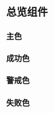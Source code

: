 # 总览组件

## 主色

<code src="../examples/overview-primary.tsx"></code>

## 成功色

<code src="../examples/overview-success.tsx"></code>

## 警戒色

<code src="../examples/overview-warning.tsx"></code>

## 失败色

<code src="../examples/overview-error.tsx"></code>
